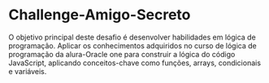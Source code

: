 # Challenge-Amigo-Secreto
O objetivo principal deste desafio é desenvolver habilidades em lógica de programação. Aplicar os conhecimentos adquiridos no curso de lógica de programação da alura-Oracle one para construir a lógica do código JavaScript, aplicando conceitos-chave como funções, arrays, condicionais e variáveis. 
